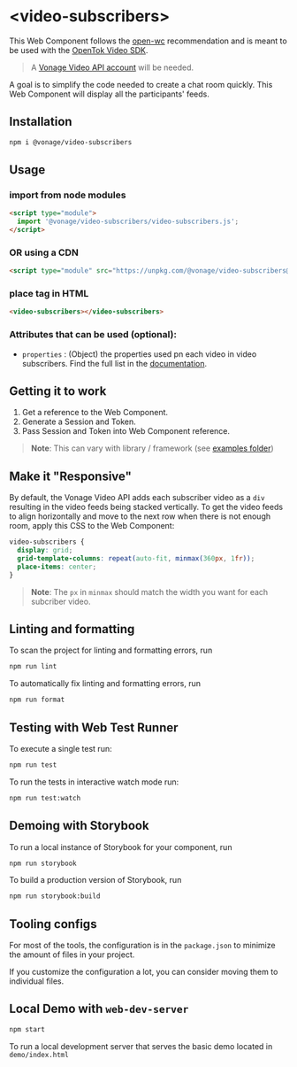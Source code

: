 # \<video-subscribers>

This Web Component follows the [open-wc](https://github.com/open-wc/open-wc) recommendation and is meant to be used with the [OpenTok Video SDK](https://tokbox.com/developer/sdks/js/).

> A [Vonage Video API account](https://tokbox.com/account/user/signup) will be needed.

A goal is to simplify the code needed to create a chat room quickly. This Web Component will display all the participants' feeds.

## Installation

```bash
npm i @vonage/video-subscribers
```

## Usage

### import from node modules

```html
<script type="module">
  import '@vonage/video-subscribers/video-subscribers.js';
</script>
```

### OR using a CDN
```html
<script type="module" src="https://unpkg.com/@vonage/video-subscribers@latest/video-subscribers.js?module"></script>

```

### place tag in HTML

```html
<video-subscribers></video-subscribers>
```

### Attributes that can be used (optional):

- `properties` : (Object) the properties used pn each video in video subscribers. Find the full list in the [documentation](https://tokbox.com/developer/sdks/js/reference/OT.html#initPublisher).

## Getting it to work

1. Get a reference to the Web Component.
2. Generate a Session and Token.
3. Pass Session and Token into Web Component reference.

>**Note**: This can vary with library / framework (see [examples folder](../examples))

## Make it "Responsive"

By default, the Vonage Video API adds each subscriber video as a `div` resulting in the video feeds being stacked vertically. To get the video feeds to align horizontally and move to the next row when there is not enough room, apply this CSS to the Web Component:

```css
video-subscribers {
  display: grid;
  grid-template-columns: repeat(auto-fit, minmax(360px, 1fr));
  place-items: center;
}
```
>**Note**: The `px` in `minmax` should match the width you want for each subcriber video.

## Linting and formatting

To scan the project for linting and formatting errors, run

```bash
npm run lint
```

To automatically fix linting and formatting errors, run

```bash
npm run format
```

## Testing with Web Test Runner

To execute a single test run:

```bash
npm run test
```

To run the tests in interactive watch mode run:

```bash
npm run test:watch
```

## Demoing with Storybook

To run a local instance of Storybook for your component, run

```bash
npm run storybook
```

To build a production version of Storybook, run

```bash
npm run storybook:build
```


## Tooling configs

For most of the tools, the configuration is in the `package.json` to minimize the amount of files in your project.

If you customize the configuration a lot, you can consider moving them to individual files.

## Local Demo with `web-dev-server`

```bash
npm start
```

To run a local development server that serves the basic demo located in `demo/index.html`
